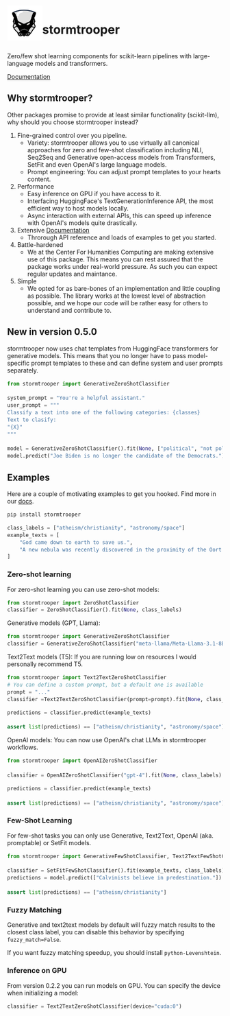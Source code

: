 <img align="left" width="82" height="82" src="assets/logo.svg">

# stormtrooper

<br>
Zero/few shot learning components for scikit-learn pipelines with large-language models and transformers.

[Documentation](https://centre-for-humanities-computing.github.io/stormtrooper/)

## Why stormtrooper?

Other packages promise to provide at least similar functionality (scikit-llm), why should you choose stormtrooper instead?

1. Fine-grained control over you pipeline.
    - Variety: stormtrooper allows you to use virtually all canonical approaches for zero and few-shot classification including NLI, Seq2Seq and Generative open-access models from Transformers, SetFit and even OpenAI's large language models.
    - Prompt engineering: You can adjust prompt templates to your hearts content.
2. Performance
    - Easy inference on GPU if you have access to it.
    - Interfacing HuggingFace's TextGenerationInference API, the most efficient way to host models locally.
    - Async interaction with external APIs, this can speed up inference with OpenAI's models quite drastically. 
3. Extensive [Documentation](https://centre-for-humanities-computing.github.io/stormtrooper/)
   - Throrough API reference and loads of examples to get you started.
3. Battle-hardened
    - We at the Center For Humanities Computing are making extensive use of this package. This means you can rest assured that the package works under real-world pressure. As such you can expect regular updates and maintance.
4. Simple
    - We opted for as bare-bones of an implementation and little coupling as possible. The library works at the lowest level of abstraction possible, and we hope our code will be rather easy for others to understand and contribute to.


## New in version 0.5.0

stormtrooper now uses chat templates from HuggingFace transformers for generative models.
This means that you no longer have to pass model-specific prompt templates to these and can define system and user prompts separately.

```python
from stormtrooper import GenerativeZeroShotClassifier

system_prompt = "You're a helpful assistant."
user_prompt = """
Classify a text into one of the following categories: {classes}
Text to clasify:
"{X}"
"""

model = GenerativeZeroShotClassifier().fit(None, ["political", "not political"])
model.predict("Joe Biden is no longer the candidate of the Democrats.")
```


## Examples

Here are a couple of motivating examples to get you hooked. Find more in our [docs](https://centre-for-humanities-computing.github.io/stormtrooper/).

```bash
pip install stormtrooper
```

```python
class_labels = ["atheism/christianity", "astronomy/space"]
example_texts = [
    "God came down to earth to save us.",
    "A new nebula was recently discovered in the proximity of the Oort cloud."
]
```


### Zero-shot learning

For zero-shot learning you can use zero-shot models:
```python
from stormtrooper import ZeroShotClassifier
classifier = ZeroShotClassifier().fit(None, class_labels)
```

Generative models (GPT, Llama):
```python
from stormtrooper import GenerativeZeroShotClassifier
classifier = GenerativeZeroShotClassifier("meta-llama/Meta-Llama-3.1-8B-Instruct").fit(None, class_labels)
```

Text2Text models (T5):
If you are running low on resources I would personally recommend T5.
```python
from stormtrooper import Text2TextZeroShotClassifier
# You can define a custom prompt, but a default one is available
prompt = "..."
classifier =Text2TextZeroShotClassifier(prompt=prompt).fit(None, class_labels)
```

```python
predictions = classifier.predict(example_texts)

assert list(predictions) == ["atheism/christianity", "astronomy/space"]
```

OpenAI models:
You can now use OpenAI's chat LLMs in stormtrooper workflows.

```python
from stormtrooper import OpenAIZeroShotClassifier

classifier = OpenAIZeroShotClassifier("gpt-4").fit(None, class_labels)
```

```python
predictions = classifier.predict(example_texts)

assert list(predictions) == ["atheism/christianity", "astronomy/space"]
```

### Few-Shot Learning

For few-shot tasks you can only use Generative, Text2Text, OpenAI (aka. promptable) or SetFit models.

```python
from stormtrooper import GenerativeFewShotClassifier, Text2TextFewShotClassifier, SetFitFewShotClassifier

classifier = SetFitFewShotClassifier().fit(example_texts, class_labels)
predictions = model.predict(["Calvinists believe in predestination."])

assert list(predictions) == ["atheism/christianity"]
```

### Fuzzy Matching

Generative and text2text models by default will fuzzy match results to the closest class label, you can disable this behavior
by specifying `fuzzy_match=False`.

If you want fuzzy matching speedup, you should install `python-Levenshtein`.

### Inference on GPU

From version 0.2.2 you can run models on GPU.
You can specify the device when initializing a model:

```python
classifier = Text2TextZeroShotClassifier(device="cuda:0")
```
